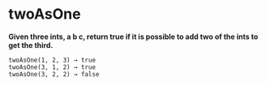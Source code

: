 # twoAsOne

**Given three ints, a b c, return true if it is possible to add two of the ints to get the third.**

```
twoAsOne(1, 2, 3) → true
twoAsOne(3, 1, 2) → true
twoAsOne(3, 2, 2) → false
```
